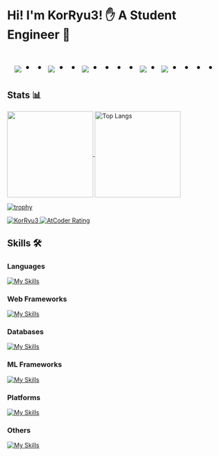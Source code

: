 # Hi! I'm KorRyu3! ✋ A Student Engineer 🫧

<!-- pacman -->
<div align="center">
    <h1>
        <img src="https://user-images.githubusercontent.com/44926913/175852850-3fb6c715-1856-41ff-8c1f-94ce3b03b458.gif">・・
        <img src="https://user-images.githubusercontent.com/44926913/175853109-f8850656-6704-4a8a-bee6-9aca154d929b.gif">・・
        <img src="https://user-images.githubusercontent.com/44926913/175853154-5449d974-975e-44a6-ab84-a86031265e40.gif">・・・・
        <img src="https://user-images.githubusercontent.com/44926913/175853109-f8850656-6704-4a8a-bee6-9aca154d929b.gif">・
        <img src="https://user-images.githubusercontent.com/44926913/175853154-5449d974-975e-44a6-ab84-a86031265e40.gif">・・・・
    </h1>
</div>

<!-- --------------------------------- :) ---------------------------------- -->

<!-- ## Social 📱 -->

## Stats 📊
<!-- GitHub States -->
<p align="left">
  <a href="https://github.com/anuraghazra/github-readme-stats">
    <img height="200px" align="center" src="https://github-readme-stats.vercel.app/api?username=KorRyu3&show=prs_merged,prs_merged_percentage" />
  </a>
  <a src="https://github.com/anuraghazra/github-readme-stats">
    <img height="200px" align="center" src="https://github-readme-stats.vercel.app/api/top-langs/?username=KorRyu3&layout=compact" alt="Top Langs" />
  </a>
</p>

<!-- GitHub Trophy -->
[![trophy](https://github-profile-trophy.vercel.app/?username=KorRyu3&row=1&column=6&no-frame=true)](https://github.com/ryo-ma/github-profile-trophy)

<!-- Batch -->
<p align="left">
<!-- GitHub profile -->
    <a href="https://github.com/KorRyu3/KorRyu3/">
        <img src="https://komarev.com/ghpvc/?username=KorRyu3" alt="KorRyu3" />
    </a>
<!-- AtCoder -->
    <a href="https://atcoder.jp/users/KorRyu?contestType=algo">
        <img src="https://badgen.org/img/atcoder/KorRyu/rating/algorithm?style=social" alt="AtCoder Rating" />
    </a>
</p>


## Skills 🛠️

<h3 align="left">Languages</h3>

[![My Skills](https://skillicons.dev/icons?i=py,rust,php,html,css,js&theme=light)](https://skillicons.dev)

<h3 align="left">Web Frameworks</h3>

[![My Skills](https://skillicons.dev/icons?i=fastapi,flask&theme=light)](https://skillicons.dev)
  
<h3 align="left">Databases</h3>

[![My Skills](https://skillicons.dev/icons?i=mysql,sqlite&theme=light)](https://skillicons.dev)
  
<!-- <h3 align="left">App Frameworks</h3> -->

<h3 align="left">ML Frameworks</h3>

[![My Skills](https://skillicons.dev/icons?i=sklearn&theme=light)](https://skillicons.dev)
  
<h3 align="left">Platforms</h3>

[![My Skills](https://skillicons.dev/icons?i=azure,docker,git,github&theme=light)](https://skillicons.dev)
  
<h3 align="left">Others</h3>

[![My Skills](https://skillicons.dev/icons?i=md,linux&theme=light)](https://skillicons.dev)


<!--START_SECTION:waka-->
<!--END_SECTION:waka-->


<!--
**KorRyu3/KorRyu3** is a ✨ _special_ ✨ repository because its `README.md` (this file) appears on your GitHub profile.

Here are some ideas to get you started:

- 🔭 I’m currently working on ...
- 🌱 I’m currently learning ...
- 👯 I’m looking to collaborate on ...
- 🤔 I’m looking for help with ...
- 💬 Ask me about ...
- 📫 How to reach me: ...
- 😄 Pronouns: ...
- ⚡ Fun fact: ...
-->
